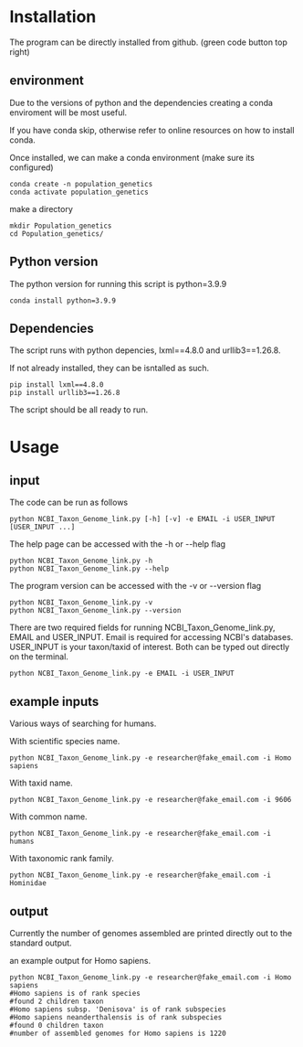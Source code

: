 # Installation
The program can be directly installed from github. (green code button top right)

## environment
Due to the versions of python and the dependencies creating a conda enviroment will be most useful.

If you have conda skip, otherwise refer to online resources on how to install conda.

Once installed, we can make a conda environment (make sure its configured)

```bash=
conda create -n population_genetics
conda activate population_genetics
```
make a directory 

```bash=
mkdir Population_genetics
cd Population_genetics/
```
## Python version

The python version for running this script is python=3.9.9

```bash=
conda install python=3.9.9
```

## Dependencies
The script runs with python depencies, lxml\==4.8.0 and urllib3\==1.26.8.

If not already installed, they can be isntalled as such.
```bash=
pip install lxml==4.8.0
pip install urllib3==1.26.8
```

The script should be all ready to run.

# Usage
## input

The code can be run as follows
```bash=
python NCBI_Taxon_Genome_link.py [-h] [-v] -e EMAIL -i USER_INPUT [USER_INPUT ...]
```

The help page can be accessed with the -h or --help flag
```bash=
python NCBI_Taxon_Genome_link.py -h
python NCBI_Taxon_Genome_link.py --help
```

The program version can be accessed with the -v or --version flag
```bash=
python NCBI_Taxon_Genome_link.py -v
python NCBI_Taxon_Genome_link.py --version
```

There are two required fields for running  NCBI_Taxon_Genome_link.py, EMAIL and USER_INPUT. 
Email is required for accessing NCBI's databases.
USER_INPUT is your taxon/taxid of interest.
Both can be typed out directly on the terminal.

```bash=
python NCBI_Taxon_Genome_link.py -e EMAIL -i USER_INPUT
```

## example inputs
Various ways of searching for humans.

With scientific species name.
```bash=
python NCBI_Taxon_Genome_link.py -e researcher@fake_email.com -i Homo sapiens
```

With taxid name.
```bash=
python NCBI_Taxon_Genome_link.py -e researcher@fake_email.com -i 9606
```

With common name.
```bash=
python NCBI_Taxon_Genome_link.py -e researcher@fake_email.com -i humans
```


With taxonomic rank family.
```bash=
python NCBI_Taxon_Genome_link.py -e researcher@fake_email.com -i Hominidae
```

## output
Currently the number of genomes assembled are printed directly out to the standard output.

an example output for Homo sapiens.
```bash=
python NCBI_Taxon_Genome_link.py -e researcher@fake_email.com -i Homo sapiens
#Homo sapiens is of rank species
#found 2 children taxon
#Homo sapiens subsp. 'Denisova' is of rank subspecies
#Homo sapiens neanderthalensis is of rank subspecies
#found 0 children taxon
#number of assembled genomes for Homo sapiens is 1220
```
